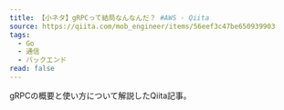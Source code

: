 ```yaml
---
title: 【小ネタ】gRPCって結局なんなんだ？ #AWS - Qiita
source: https://qiita.com/mob_engineer/items/56eef3c47be650939903
tags:
  - Go
  - 通信
  - バックエンド
read: false
---
```

gRPCの概要と使い方について解説したQiita記事。